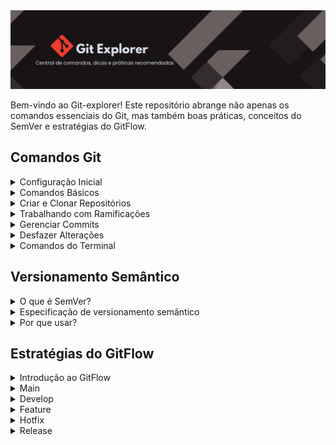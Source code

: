 <div>
  <img src="./img/git-explorer.png" alt="Git Explorer Image">
</div>

Bem-vindo ao Git-explorer! Este repositório abrange não apenas os comandos essenciais do Git, mas também boas práticas, conceitos do SemVer e estratégias do GitFlow.

## Comandos Git
<details>
    <summary>Configuração Inicial</summary>
<div>

| Comando | Descrição   |
| ------- | ----------- |
| `git config --global user.name "nome-exemplo"` | Adicionar nome de usuário do GitHub |
| `git config --global user.email usuario@exemplo.com` | Adicionar e-mail do GitHub |
| `git config --global --unset user.email` | Remover e-mail do GitHub |
| `git config --global --unset user.name` | Remover nome de usuário do GitHub |
| `git config --global --list` | Exibir a lista de configurações atuais |
| `git config --list` | Exibir a lista de configurações atuais |
| `ssh-keygen -t ed25519 -C e-mail` | Gerar chave SSH |
| `eval $(ssh-agent -s)` | Verificar agente SSH |
| `ssh-add [caminho]` | Adicionar chave SSH ao seu ambiente de trabalho |

</div>
</details>

<details>
    <summary>Comandos Básicos</summary>
<div>

| Comando | Descrição |
| ------- | ----------|
| `git status` | Exibir status| 
| `git add [arquivo]` | Adicionar arquivos à área de preparação (staging) |
| `git add .` | Adicionar todos os arquivos novos à área de preparação (staging) |
| `git commit -m "mensagem"` | Confirmar as alterações com uma mensagem descritiva |
| `git tag -a [nome] -m "mensagem"` | Criar tag |
| `git tag` | Listar todas as tags |
| `git push origin [nome do branch]` | Enviar um branch para o seu repositório remoto |
| `git pull` | Atualizar o repositório local para o commit mais recente |
| `git pull origin [nome do branch]` | Puxar alterações do repositório remoto |
| `git blame NOME_ARQUIVO` | Mostra quem fez cada alteração em cada linha de um arquivo, fornecendo informações sobre a autoria das mudanças |


</div>
</details>

<details>
  <summary>Criar e Clonar Repositórios</summary>
<div>

| Comando | Descrição |
| ------- | ----------|
| `git init` | Iniciar o git dentro da pasta |
| `git clone [url]` | Clonar um repositório do GitHub |
| `git remote add origin ssh://git@github.com/[nome-de-usuario]/[nome-do-repositorio].git` | Adicionar um repositório remoto |
| `git remote -v` | Listar conexões remotas |
| `git remote set-url [nome do branch] [url]` | Alterar a URL |

</div>
</details>

<details>
  <summary>Trabalhando com Ramificações</summary>
<div>
 
| Comando | Descrição |
| ------- | ----------- |
| `git branch` | Listar todas as branches (o asterisco denota o branch atual) |
| `git branch -a` | Listar todas as branches (locais e remotas) |
| `git branch [nome do branch]` | Criar um novo branch |
| `git branch -d [nome do branch]` | Deletar um branch local |
| `git push origin --delete [nome do branch]` | Deletar um branch remoto |
| `git show-branch --all` | Listar todos os branches locais |
| `git push origin --delete [nome do branch]` | Deletar um branch remoto |
| `git checkout -b [nome do branch]` | Criar um novo branch e alternar para ele |
| `git checkout -b [nome do branch] origin/[nome do branch]` | Clonar um branch remoto e alternar para ele |
| `git checkout [nome do branch]` | Alternar para um branch |
| `git checkout -` | Alternar para o último branch acessado |
| `git checkout -- [nome-arquivo.txt]` | Descartar alterações em um arquivo |
| `git merge [nome do branch]` | Mesclar um branch no branch ativo |
| `git merge [branch de origem] [branch de destino]` | Mesclar um branch em um branch de destino |
| `git stash` | Armazenar alterações não commitadas em um diretório de trabalho temporário |
| `git stash list` | Lista todos os stashes disponíveis |
| `git stash apply NUM` | Aplica as mudanças salvas no stash de volta ao seu diretório de trabalho, se nenhum número for especificado, o último stash será aplicado |
| `git stash drop NUM` | Remove uma entrada específica do stash, se nenhum número for especificado, o último stash será removido |
| `git stash clear` | Remover todas as entradas armazenadas no diretório de trabalho temporário |
| `git stash pop` | Aplica as mudanças armazenadas do último stash e remove esse stash |

</div>
</details>

<details>
  <summary>Gerenciar Commits</summary>
<div>

| Comando | Descrição |
| ------- | ----------|
| `git rebase -i HEAD NUM` | Inicia um rebase interativo que inclui os commits em relação ao HEAD (Informe o numero de commits em relação ao HEAD) Alterar pick por "S" nos commits a unir|
| `git rebase -i HASH_DO_COMMIT_ANTERIOR` | Inicia um rebase interativo até o commit especificado pelo hash (hash do commit anterior ao qual deseja trabalhar) Alterar pick por "S" nos commits a unir |
| `git cherry-pick HASH` | Aplica as mudanças introduzidas por um commit específico no topo da branch atual |
| `git bisect start` | Inicia uma sessão de bisect, uma técnica para encontrar um commit específico que introduziu um problema |
| `git bisect bad HEAD` | Marca o commit atual como ruim, indicando que o problema está presente |
| `git bisect good HASH` | Marca o commit como bom |
| `git bisect good 'ou' bad` | Informar ao bisect |
| `git bisect reset` | Sai do modo de bisect e restaura o estado do repositório para o estado anterior ao início |
| `git show HASH` | Mostra os detalhes do commit especificado pelo hash |
| `git log` | Visualizar todos os commits |
| `git log -p` | Visualizar todos os commits com mais informações |
| `git log --oneline` | Visualizar todos os commits com menos informações |
| `git log -n NUM` | Limitar o numero de commit exibidos |
| https://devhints.io/git-log| Criar logs personalizados |
| `git diff` | Exibe as diferenças entre as mudanças no seu diretório de trabalho e o que está na área de preparação |
| `git diff COMMIT1 COMMIT2` | Exibe as diferenças entre dois commits específicos |
| `git diff HEAD` | Exibe as diferenças entre o diretório de trabalho e o último commit |
| `git diff NOME_DO_ARQUIVO` | Exibe as diferenças em um arquivo específico |

</div>
</details>

<details>
  <summary>Desfazer Alterações</summary>
<div>
 
| Comando | Descrição |
| ------- | ----------- |
| `git rm -r [pasta]` | Remove de forma definitiva uma pasta e todo o seu conteúdo do controle de versão |
| `git rm [arquivo]` | Remove um arquivo do controle de versão |
| `git revert HASH` | Reverter ultimo commit |
| `git revert -n <hash-do-ultimo-commit-a-manter>` | Reverter uma série de commits |
| `git reset --hard HASH` | Remover commit e suas alterações |
| `git reset --soft HASH` | Remover commit e manter alterações |
| `git commit --amend` | Alterar ultimo commit |
| `git rm [arquivo]` | Remove um arquivo do controle de versão |
| `git clean -nd` | Visualiza quais arquivos não rastreados seriam removidos pelo `git clean` sem realmente executar a remoção |
| `git clean -fd` | Remove arquivos e pastas não rastreados (cuidado ao usar esse comando) |
| `git clean -i` | Inicia uma remoção interativa de arquivos não rastreados |

</div>
</details>

<details>
  <summary>Comandos do Terminal </summary>
<div>

| Comando | Descrição |
| ------- | --------- |
| `cd [caminho]` | Altera o diretório atual |
| `mkdir [nome]` | Cria um novo diretório |
| `ls` | Lista todos os arquivos no diretório |
| `ls NOME-DA-PASTA` | Lista todos os arquivos da pasta |
| `ls -a` | Lista todos os arquivos no diretório, incluindo os ocultos |
| `clear` | Limpar a tela do terminal |
| `Touch [nome.txt]` | Criar um arquivo vazio |
| `nano [nome.txt]` | Editor de texto simples para editar o arquivo especificado |
| `cat [nome.txt]` | Exibe o conteúdo de um arquivo |
| `rm [arquivo]` | Remover arquivos |
| `rm -rf [dir]` | Remove um diretório e seu conteúdo de forma recursiva |
| `pwd` | Exibe o caminho completo do diretório atual |
| `mv` | Move ou renomeia arquivos e diretórios |
| `sudo` | Executa um comando com privilégios de administrador |

</div>
</details>

## Versionamento Semântico

<details>
  <summary>O que é SemVer?</summary>
<div>

```
O SemVer, ou Versionamento Semântico, é uma convenção para atribuição de versões a software,
com o objetivo de facilitar a compreensão das mudanças no código pelos desenvolvedores e usuários.
A versão é representada por três números no formato MAJOR.MINOR.PATCH, como por exemplo, 1.2.3.
```

</div>
</details>

<details>
  <summary>Especificação de versionamento semântico</summary>
<div>
 
```
O Versionamento Semântico (SemVer) possui regras claras sobre quando aumentar os números em uma versão.
principais (MAJOR);
secundários (MINOR);
correções (PATCH);

Aqui estão as especificações:

MAJOR version (X.y.z):
Deve ser incrementado quando são feitas alterações incompatíveis com versões anteriores.
Geralmente, isso inclui mudanças significativas que quebram a compatibilidade com versões anteriores,
como alterações na API que não são retrocompatíveis.

MINOR version (x.Y.z):
Deve ser incrementado quando funcionalidades são adicionadas de maneira retrocompatível.
Isso indica a adição de novas funcionalidades ou aprimoramentos à API,
mas sem quebrar a compatibilidade com versões anteriores.

PATCH version (x.y.Z):
Deve ser incrementado para correções de bugs retrocompatíveis.
Indica que foram feitas correções de bugs ou pequenas melhorias
que mantêm a compatibilidade com versões anteriores.

Ao incrementar o MAJOR version, os números MINOR e PATCH devem ser redefinidos para zero.
Exemplo: 1.2.3 → 2.0.0.

Ao incrementar o MINOR version, o número PATCH deve ser redefinido para zero.
Exemplo: 1.2.3 → 1.3.0.

Ao incrementar o PATCH version, apenas o próprio número PATCH deve ser incrementado.
Exemplo: 1.2.3 → 1.2.4.

Versão Inicial (0.y.z):
O SemVer permite que projetos declarem uma fase inicial de desenvolvimento usando a versão principal zero (0.y.z).
A versão inicial (0.y.z) é indicativa de desenvolvimento inicial, onde qualquer coisa pode mudar a qualquer momento.
Durante esta fase, a API pública não deve ser considerada estável.

Versão 1.0.0:
A versão 1.0.0 marca um ponto em que o desenvolvedor considera que a API pública atingiu um nível de estabilidade.
A partir da versão 1.0.0, as regras de incremento de versão são mais claramente definidas,
proporcionando consistência no gerenciamento de versões.

Exemplo Prático:
Se um projeto está em suas fases iniciais, ele pode começar com versões como 0.1.0, 0.2.0,
indicando um desenvolvimento em andamento. Ao atingir a estabilidade e a definição da API pública,
eles podem lançar a versão 1.0.0 para marcar o compromisso com a retrocompatibilidade.
``` 

</div>
</details>

<details>
  <summary>Por que usar?</summary>
<div>
 
```
É uma forma simples de numerar versões, usando três números principais (MAJOR.MINOR.PATCH).
Aqui estão algumas razões para usá-lo:

Entendimento Simples:
Os três números facilitam para desenvolvedores e usuários entenderem as mudanças no software.

Tomada de Decisões Fácil:
Ajuda na decisão de quando aumentar cada parte da versão.

Consistência no Versionamento:
Proporciona consistência, evitando ambiguidades na gestão de versões.

Automatização do Próximo Número de Versão:
Permite a determinação automática do próximo número de versão a ser aplicado
``` 

</div>
</details>

## Estratégias do GitFlow

<details>
  <summary>Introdução ao GitFlow</summary>
<div>

```
O Gitflow foi um método inovador para gerenciar ramificações no Git, 
considerados práticas recomendadas para o desenvolvimento contínuo e DevOps modernos.
Facilita a colaboração, designando funções específicas aos ramos e delineando interações
```
</div>
</details>

<details>
  <summary>Main</summary>
<div>

```
FUNÇÃO:
Representa a branch principal e estável do código. É a versão de produção do software.

USO:
Cada commit nessa branch reflete uma versão do software que foi ou será implantada em produção.
```  
</div>
</details>

<details>
  <summary>Develop</summary>
<div>

```
FUNÇÃO:
É a branch de desenvolvimento principal, onde as novas funcionalidades são integradas
antes de serem enviadas para produção.

USO:
Os desenvolvedores trabalham nas branches de feature e, quando concluídas,
mesclam suas alterações na branch develop para integração.
```   
</div>
</details>

<details>
  <summary>Feature</summary>
<div>

```
Função:
Cada branch de feature representa uma nova funcionalidade ou melhoria específica.

Uso:
As branches de feature são criadas a partir da branch develop,
onde os desenvolvedores implementam e testam suas funcionalidades.
Após a conclusão, a branch de feature é mesclada de volta na develop
```  
</div>
</details>

<details>
  <summary>Hotfix</summary>
<div>

```
Função:
Usada para correções rápidas de bugs críticos em produção.

Uso:
Quando um bug crítico é detectado na versão de produção (branch main),
uma branch de hotfix é criada, a correção é implementada, e
a branch de hotfix é mesclada tanto na main quanto na develop.
```  
</div>
</details>

<details>
  <summary>Release</summary>
<div>

```
Função:
Prepara o código para um próximo lançamento ou versão.

USO:
Quando a develop atinge um ponto estável e está pronta para uma nova versão, uma branch de release é criada.
Essa branch é usada para realizar ajustes finais, testes e preparar a versão.
Após a conclusão, a branch de release é mesclada na main e develop, marcando o lançamento.
``` 
</div>
</details>




